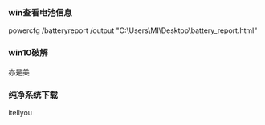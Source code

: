 ###  win查看电池信息
powercfg /batteryreport /output "C:\Users\MI\Desktop\battery_report.html"

### win10破解
亦是美

### 纯净系统下载
itellyou